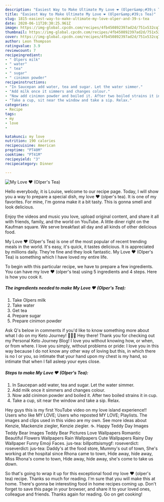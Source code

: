 ```yaml
---
description: "Easiest Way to Make Ultimate My Love ❤️ (Olper&amp;#39;s Tea)"
title: "Easiest Way to Make Ultimate My Love ❤️ (Olper&amp;#39;s Tea)"
slug: 1815-easiest-way-to-make-ultimate-my-love-olper-and-39-s-tea
date: 2020-06-11T20:30:25.961Z
image: https://img-global.cpcdn.com/recipes/4fb450892397ad2d/751x532cq70/my-love-❤️-olpers-tea-recipe-main-photo.jpg
thumbnail: https://img-global.cpcdn.com/recipes/4fb450892397ad2d/751x532cq70/my-love-❤️-olpers-tea-recipe-main-photo.jpg
cover: https://img-global.cpcdn.com/recipes/4fb450892397ad2d/751x532cq70/my-love-❤️-olpers-tea-recipe-main-photo.jpg
author: Leon Thompson
ratingvalue: 3.9
reviewcount: 7
recipeingredient:
- " Olpers milk"
- " water"
- " tea"
- " sugar"
- " cinimon powder"
recipeinstructions:
- "In Saucepan add water, tea and sugar. Let the water simmer."
- "Add milk once it simmers and changes colour."
- "Now add cinimon powder and boiled it. After two boiled strains it in cup."
- "Take a cup, sit near the window and take a sip. Relax."
categories:
- Recipe
tags:
- my
- love
- 

katakunci: my love  
nutrition: 190 calories
recipecuisine: American
preptime: "PT40M"
cooktime: "PT41M"
recipeyield: "3"
recipecategory: Dinner

---
```



![My Love ❤️ (Olper&#39;s Tea)](https://img-global.cpcdn.com/recipes/4fb450892397ad2d/751x532cq70/my-love-❤️-olpers-tea-recipe-main-photo.jpg)

Hello everybody, it is Louise, welcome to our recipe page. Today, I will show you a way to prepare a special dish, my love ❤️ (olper&#39;s tea). It is one of my favorites. For mine, I'm gonna make it a bit tasty. This is gonna smell and look delicious.

Enjoy the videos and music you love, upload original content, and share it all with friends, family, and the world on YouTube. A little diner right on the Kaufman square. We serve breakfast all day and all kinds of other delicious food.

My Love ❤️ (Olper&#39;s Tea) is one of the most popular of recent trending meals in the world. It's easy, it's quick, it tastes delicious. It is appreciated by millions daily. They're fine and they look fantastic. My Love ❤️ (Olper&#39;s Tea) is something which I have loved my entire life.


To begin with this particular recipe, we have to prepare a few ingredients. You can have my love ❤️ (olper&#39;s tea) using 5 ingredients and 4 steps. Here is how you cook it.

<!--inarticleads1-->

##### The ingredients needed to make My Love ❤️ (Olper&#39;s Tea):

1. Take  Olpers milk
1. Take  water
1. Get  tea
1. Prepare  sugar
1. Prepare  cinimon powder


Ask Q&#39;s below in comments if you&#39;d like to know something more about what I do on my Keto Journey! 🙋🏼‍♀️ Hey there! Thank you for checking out my Personal Keto Journey Blog! I love you without knowing how, or when, or from where. I love you simply, without problems or pride: I love you in this way because I do not know any other way of loving but this, in which there is no I or you, so intimate that your hand upon my chest is my hand, so intimate that when I fall asleep your eyes close. 

<!--inarticleads2-->

##### Steps to make My Love ❤️ (Olper&#39;s Tea):

1. In Saucepan add water, tea and sugar. Let the water simmer.
1. Add milk once it simmers and changes colour.
1. Now add cinimon powder and boiled it. After two boiled strains it in cup.
1. Take a cup, sit near the window and take a sip. Relax.


Hey guys this is my first YouTube video on my love island experience!! Users who like MY LOVE; Users who reposted MY LOVE; Playlists. The images and clips used in this video are my own. See more ideas about Kenzie, Mackenzie ziegler, Kenzie ziegler. ☕. Happy Teddy Day Images Teddy Bear Images Teddy Bear Pictures Love Wallpapers Romantic Beautiful Flowers Wallpapers Rain Wallpapers Cute Wallpapers Rainy Day Wallpaper Funny Emoji Faces. jus-tea: billpottsismygf: roseverdict: roseverdict: jus-tea: Daddy&#39;s at the food store, Mummy&#39;s out of town, She&#39;s working at the hospital since Rhona came to town, Hide away, hide away, Miss Rhona&#39;s come to town, Hide away, hide away, she&#39;s come to take us down. 

So that's going to wrap it up for this exceptional food my love ❤️ (olper&#39;s tea) recipe. Thanks so much for reading. I'm sure that you will make this at home. There's gonna be interesting food in home recipes coming up. Don't forget to save this page in your browser, and share it to your loved ones, colleague and friends. Thanks again for reading. Go on get cooking!
